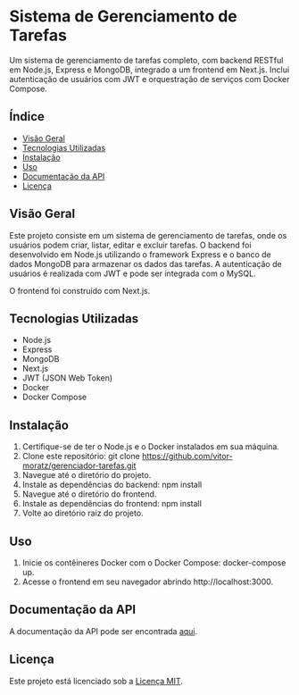 # Sistema de Gerenciamento de Tarefas

Um sistema de gerenciamento de tarefas completo, com backend RESTful em Node.js, Express e MongoDB, integrado a um frontend em Next.js. Inclui autenticação de usuários com JWT e orquestração de serviços com Docker Compose.

## Índice

- [Visão Geral](#visão-geral)
- [Tecnologias Utilizadas](#tecnologias-utilizadas)
- [Instalação](#instalação)
- [Uso](#uso)
- [Documentação da API](#documentação-da-api)
- [Licença](#licença)

## Visão Geral

Este projeto consiste em um sistema de gerenciamento de tarefas, onde os usuários podem criar, listar, editar e excluir tarefas. O backend foi desenvolvido em Node.js utilizando o framework Express e o banco de dados MongoDB para armazenar os dados das tarefas. A autenticação de usuários é realizada com JWT e pode ser integrada com o MySQL.

O frontend foi construído com Next.js.

## Tecnologias Utilizadas

- Node.js
- Express
- MongoDB
- Next.js
- JWT (JSON Web Token)
- Docker
- Docker Compose

## Instalação

1. Certifique-se de ter o Node.js e o Docker instalados em sua máquina.
2. Clone este repositório: git clone https://github.com/vitor-moratz/gerenciador-tarefas.git
3. Navegue até o diretório do projeto.
4. Instale as dependências do backend: npm install
5. Navegue até o diretório do frontend.
6. Instale as dependências do frontend: npm install
7. Volte ao diretório raiz do projeto.

## Uso

1. Inicie os contêineres Docker com o Docker Compose: docker-compose up.
2. Acesse o frontend em seu navegador abrindo http://localhost:3000.


## Documentação da API

A documentação da API pode ser encontrada [aqui](#link-para-documentação).

## Licença

Este projeto está licenciado sob a [Licença MIT](https://github.com/vitor-moratz).
